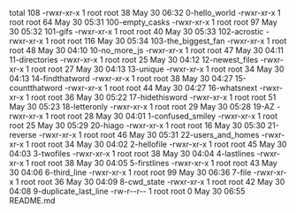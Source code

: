 total 108
-rwxr-xr-x 1 root root  38 May 30 06:32 0-hello_world
-rwxr-xr-x 1 root root  64 May 30 05:31 100-empty_casks
-rwxr-xr-x 1 root root  97 May 30 05:32 101-gifs
-rwxr-xr-x 1 root root  40 May 30 05:33 102-acrostic
-rwxr-xr-x 1 root root 116 May 30 05:34 103-the_biggest_fan
-rwxr-xr-x 1 root root  48 May 30 04:10 10-no_more_js
-rwxr-xr-x 1 root root  47 May 30 04:11 11-directories
-rwxr-xr-x 1 root root  25 May 30 04:12 12-newest_files
-rwxr-xr-x 1 root root  27 May 30 04:13 13-unique
-rwxr-xr-x 1 root root  34 May 30 04:13 14-findthatword
-rwxr-xr-x 1 root root  38 May 30 04:27 15-countthatword
-rwxr-xr-x 1 root root  44 May 30 04:27 16-whatsnext
-rwxr-xr-x 1 root root  36 May 30 05:22 17-hidethisword
-rwxr-xr-x 1 root root  51 May 30 05:23 18-letteronly
-rwxr-xr-x 1 root root  29 May 30 05:28 19-AZ
-rwxr-xr-x 1 root root  28 May 30 04:01 1-confused_smiley
-rwxr-xr-x 1 root root  25 May 30 05:29 20-hiago
-rwxr-xr-x 1 root root  16 May 30 05:30 21-reverse
-rwxr-xr-x 1 root root  46 May 30 05:31 22-users_and_homes
-rwxr-xr-x 1 root root  34 May 30 04:02 2-hellofile
-rwxr-xr-x 1 root root  45 May 30 04:03 3-twofiles
-rwxr-xr-x 1 root root  38 May 30 04:04 4-lastlines
-rwxr-xr-x 1 root root  38 May 30 04:05 5-firstlines
-rwxr-xr-x 1 root root  43 May 30 04:06 6-third_line
-rwxr-xr-x 1 root root  99 May 30 06:36 7-file
-rwxr-xr-x 1 root root  36 May 30 04:09 8-cwd_state
-rwxr-xr-x 1 root root  42 May 30 04:08 9-duplicate_last_line
-rw-r--r-- 1 root root   0 May 30 06:55 README.md
